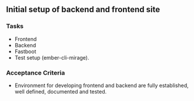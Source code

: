 ## Initial setup of backend and frontend site

### Tasks
- Frontend
- Backend
- Fastboot
- Test setup (ember-cli-mirage).

### Acceptance Criteria
- Environment for developing frontend and backend are fully established, well defined, documented and tested.
